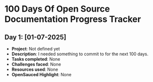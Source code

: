 # 100 Days Of Open Source Documentation Progress Tracker

## Day 1: [01-07-2025]

- **Project**: Not defined yet
- **Description**: I needed something to commit to for the next 100 days.
- **Tasks completed**: None
- **Challenges faced**: None
- **Resources used**: None
- **OpenSauced Highlight**: None
<br>

